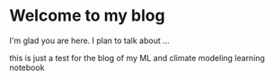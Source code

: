 # Welcome to my blog

I'm glad you are here. I plan to talk about ...

this is just a test for the blog of my ML and climate modeling learning notebook
